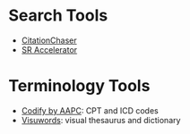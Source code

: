 
# Search Tools
- [CitationChaser](https://estech.shinyapps.io/citationchaser/)
- [SR Accelerator](https://sr-accelerator.com/#/)

# Terminology Tools

* [Codify by AAPC](https://www.aapc.com/codes/): CPT and ICD codes
* [Visuwords](https://visuwords.com/): visual thesaurus and dictionary


